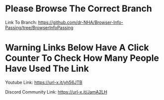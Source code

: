 # Please Browse The Correct Branch
Link To Branch:
https://github.com/dr-NHA/Browser-Info-Passing/tree/BrowserInfoPassing


# Warning Links Below Have A Click Counter To Check How Many People Have Used The Link
Youtube Link:
https://url-x.it/yh56JTB

Discord Community Link:
https://url-x.it/JamA2LH

